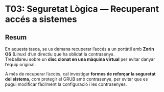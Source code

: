 # T03: Seguretat Lògica — Recuperant accés a sistemes

## Resum
En aquesta tasca, se us demana recuperar l’accés a un portàtil amb **Zorin OS** (Linux) d’un directiu que ha oblidat la contrasenya.  
Treballareu sobre un **disc clonat en una màquina virtual** per evitar danyar l’equip original.  

A més de recuperar l’accés, cal investigar **formes de reforçar la seguretat del sistema**, com protegir el GRUB amb contrasenya, per evitar que es pugui modificar fàcilment la configuració i les contrasenyes.

